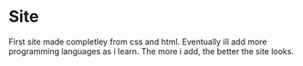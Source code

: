 # Site
First site made completley from css and html. Eventually ill add more programming languages as i learn. The more i add, the better the site looks.
